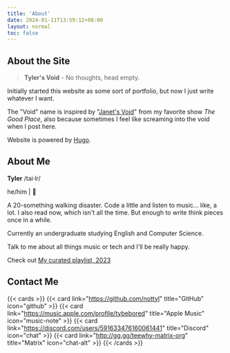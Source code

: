 ```yaml
---
title: 'About'
date: 2024-01-11T13:59:12+08:00
layout: normal
toc: false
---
```


## About the Site

> **Tyler's Void** - No thoughts, head empty.

Initially started this website as some sort of portfolio, but now I just write whatever I want.

The "Void" name is inspired by "[Janet's Void](https://thegoodplace.fandom.com/wiki/The_Void)" from my favorite show *The Good Place*, also because sometimes I feel like screaming into the void when I post here.

Website is powered by [Hugo](https://gohugo.io/).



## About Me

**Tyler** /tai·lr/

he/him | 🍤

A 20-something walking disaster. Code a little and listen to music... like, a lot.
I also read now, which isn't all the time. But enough to write think pieces once in a while.

Currently an undergraduate studying English and Computer Science.

Talk to me about all things music or tech and I'll be really happy.

Check out [My curated playlist, 2023](https://bit.ly/3BlS71b)



## Contact Me
{{< cards >}}
  {{< card link="https://github.com/nottyl" title="GitHub" icon="github" >}}
  {{< card link="https://music.apple.com/profile/tybebored" title="Apple Music" icon="music-note" >}}
  {{< card link="https://discord.com/users/591633476160061441" title="Discord" icon="chat" >}}
  {{< card link="http://gg.gg/teewhy-matrix-org" title="Matrix" icon="chat-alt" >}}
{{< /cards >}}

